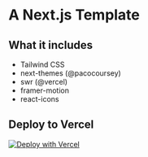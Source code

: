 # A Next.js Template

## What it includes

- Tailwind CSS
- next-themes (@pacocoursey)
- swr (@vercel)
- framer-motion
- react-icons

## Deploy to Vercel

[![Deploy with Vercel](https://vercel.com/button)](https://vercel.com/new/git/external?repository-url=https%3A%2F%2Fgithub.com%2Feilla1%2Fnext-starter)
